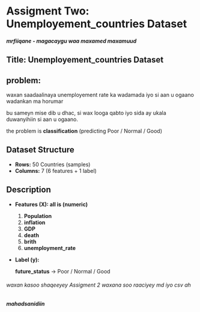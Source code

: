 # Assigment Two: Unemployement_countries Dataset

##### mrfiiqane - magacaygu waa maxamed maxamuud

## Title: Unemployement_countries Dataset

## problem:

waxan saadaalinaya unemployement rate ka wadamada iyo si aan u ogaano wadankan ma horumar

bu sameyn mise dib u dhac, si wax looga qabto iyo sida ay ukala duwanyihiin si aan u ogaano.

the problem is **classification** (predicting Poor / Normal / Good)

## Dataset Structure

* **Rows:** 50 Countries (samples)
* **Columns:** 7 (6 features + 1 label)

## Description

* **Features (X): all is (numeric)**

  1. **Population**
  2. **inflation**
  3. **GDP**
  4. **death**
  5. **brith**
  6. **unemployment_rate**
* **Label (y):**

  **future_status** → Poor / Normal / Good

###### waxan kasoo shaqeeyey Assigment 2 waxana soo raaciyey md iyo csv ah

######  **mahadsanidiin**
